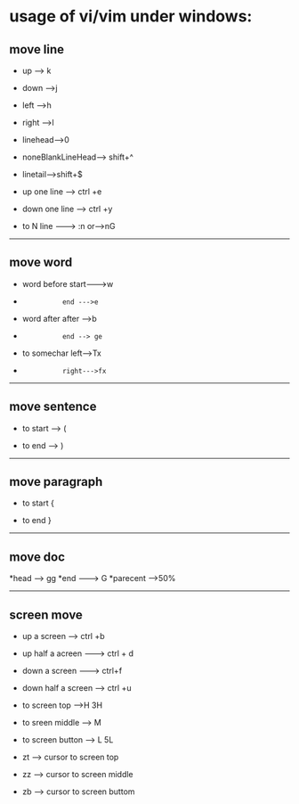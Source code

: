 # usage of vi/vim under windows:

## move line

* up --> k

* down -->j

* left -->h

* right -->l

* linehead-->0

* noneBlankLineHead--> shift+^

* linetail-->shift+$

* up one line --> ctrl +e

* down one line --> ctrl +y

* to N line ---> :n    or-->nG

----

## move word

* word before  start--->w

* 				end --->e

* word after after -->b

* 				end --> ge

* to somechar  left-->Tx

* 				right--->fx

---

## move sentence 

* to start --> (

* to end --> )

---
## move paragraph

* to start {

* to end }

---
## move doc

*head --> gg
*end ---> G
*parecent -->50%

----

## screen move

* up a screen --> ctrl +b

* up half a acreen ---> ctrl + d

* down a screen ---> ctrl+f

* down half a screen --> ctrl +u

* to screen top -->H    3H

* to sreen middle --> M

* to screen button --> L 5L

* zt  --> cursor to screen top 

* zz --> cursor to screen middle

* zb --> cursor to screen buttom



